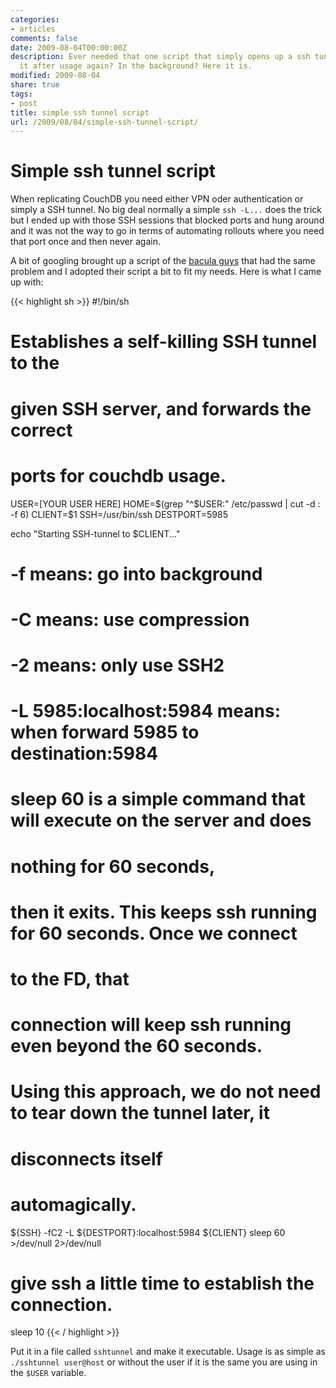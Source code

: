 ```yaml
---
categories:
- articles
comments: false
date: 2009-08-04T00:00:00Z
description: Ever needed that one script that simply opens up a ssh tunnel and closes
  it after usage again? In the background? Here it is.
modified: 2009-08-04
share: true
tags:
- post
title: simple ssh tunnel script
url: /2009/08/04/simple-ssh-tunnel-script/
---
```


Simple ssh tunnel script
========================

When replicating CouchDB you need either VPN oder authentication or
simply a SSH tunnel. No big deal normally a simple `ssh -L...` does the
trick but I ended up with those SSH sessions that blocked ports and hung
around and it was not the way to go in terms of automating rollouts
where you need that port once and then never again.

A bit of googling brought up a script of the <a href="http://wiki.bacula.org/doku.php?id=sshtunnel">
bacula guys</a> that had the same problem and I adopted their script a
bit to fit my needs. Here is what I came up with:

{{< highlight sh >}}
#!/bin/sh
# Establishes a self-killing SSH tunnel to the
# given SSH server, and forwards the correct
# ports for couchdb usage.

USER=[YOUR USER HERE]
HOME=$(grep "^$USER:" /etc/passwd | cut -d : -f 6)
CLIENT=$1
SSH=/usr/bin/ssh
DESTPORT=5985

echo "Starting SSH-tunnel to $CLIENT..."
# -f means: go into background
# -C means: use compression
# -2 means: only use SSH2
# -L 5985:localhost:5984 means: when forward 5985 to destination:5984
# sleep 60 is a simple command that will execute on the server and does
# nothing for 60 seconds,
# then it exits. This keeps ssh running for 60 seconds. Once we connect
# to the FD, that
# connection will keep ssh running even beyond the 60 seconds.
# Using this approach, we do not need to tear down the tunnel later, it
# disconnects itself
# automagically.
${SSH} -fC2 -L ${DESTPORT}:localhost:5984 ${CLIENT} sleep 60 >/dev/null
2>/dev/null
# give ssh a little time to establish the connection.
sleep 10
{{< / highlight >}}

Put it in a file called `sshtunnel` and make it executable. Usage is as
simple as `./sshtunnel user@host` or without the user if it is the same
you are using in the `$USER` variable.
